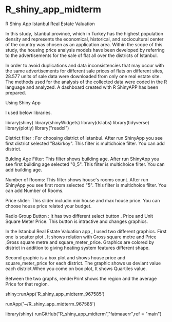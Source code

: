 # R_shiny_app_midterm
R Shiny App Istanbul Real Estate Valuation


In this study,  Istanbul province, which in Turkey has the highest population density and represents the economical, historical, and sociocultural center of the country was chosen as an application area. Within the scope of this study, the housing price analysis models have been developed by referring to the advertisements for the sale of flat all over the districts of Istanbul. 

In order to avoid duplications and data inconsistencies that may occur with the same advertisements for different sale prices of flats on different sites, 28.577 units of sale data were downloaded from only one real estate site. The methods used for the analysis of the collected data were coded in the R language and analyzed.  A dashboard created with R ShinyAPP has been prepared.

Using Shiny App

I used below libraries.

library(shiny)
library(shinyWidgets)
library(dslabs)
library(tidyverse)
library(plotly)
library("readxl")

District filter : For choosing district of Istanbul. After run ShinyApp you see first district selected "Bakirkoy". This filter is multichoice filter. You can add district.

Bulding Age Filter: This filter shows building age. After run ShinyApp you see first building age selected "0_5".  This filter is multichoice filter. You can add building age.

Number of Rooms: This filter shows house's rooms count. After run ShinyApp you see first room selected "5".  This filter is multichoice filter. You can add Number of Rooms.

Price slider: This slider includin min house and max house price. You can choose house price related your budget.

Radio Group Button : It has two different select button . Price and Unit Square Meter Price. This button is intractive and changes graphics.

In the Istanbul Real Estate Valuation app , I used two different graphics. First one is scatter plot . It shows relation with Gross square metre and Price ,Gross square metre and square_meter_price. Graphics are colored by district in addition to giving heating system features different shape.

Second graphic is a box plot and shows house price and square_meter_price for each district. The graphic shows us deviant value each district.When you come on box plot, It shows Quartiles value.

Between the two graphs, renderPrint shows the region and the average Price for that region.

shiny::runApp('R_shiny_app_midterm_967585')

runApp('~/R_shiny_app_midterm_967585')

library(shiny)
runGitHub("R_shiny_app_midterm","fatmaaerr",ref = "main")



